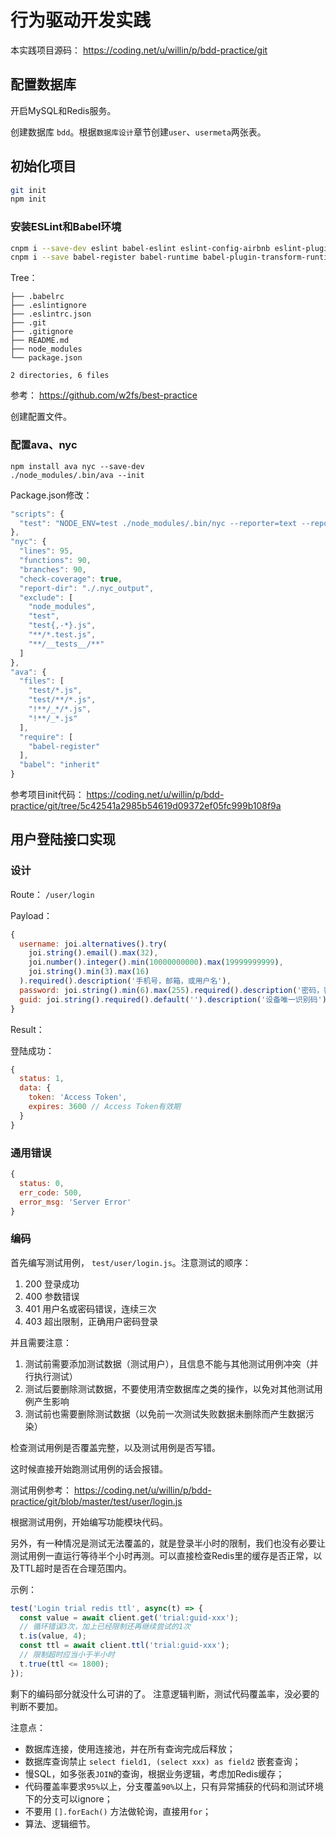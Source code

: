 # 行为驱动开发实践

本实践项目源码： <https://coding.net/u/willin/p/bdd-practice/git>

## 配置数据库

开启MySQL和Redis服务。

创建数据库 `bdd`。根据`数据库设计`章节创建`user`、`usermeta`两张表。

## 初始化项目

```bash
git init
npm init
```

### 安装ESLint和Babel环境

```bash
cnpm i --save-dev eslint babel-eslint eslint-config-airbnb eslint-plugin-import eslint-plugin-react
cnpm i --save babel-register babel-runtime babel-plugin-transform-runtime babel-preset-es2015 babel-preset-es2015-loose babel-preset-stage-1
```

Tree：

```
├── .babelrc
├── .eslintignore
├── .eslintrc.json
├── .git
├── .gitignore
├── README.md
├── node_modules
└── package.json

2 directories, 6 files
```

参考： <https://github.com/w2fs/best-practice>

创建配置文件。

### 配置ava、nyc

```
npm install ava nyc --save-dev
./node_modules/.bin/ava --init
```

Package.json修改：

```js
"scripts": {
  "test": "NODE_ENV=test ./node_modules/.bin/nyc --reporter=text --reporter=html ./node_modules/.bin/ava -v --fail-fast"
},
"nyc": {
  "lines": 95,
  "functions": 90,
  "branches": 90,
  "check-coverage": true,
  "report-dir": "./.nyc_output",
  "exclude": [
    "node_modules",
    "test",
    "test{,-*}.js",
    "**/*.test.js",
    "**/__tests__/**"
  ]
},
"ava": {
  "files": [
    "test/*.js",
    "test/**/*.js",
    "!**/_*/*.js",
    "!**/_*.js"
  ],
  "require": [
    "babel-register"
  ],
  "babel": "inherit"
}
```

参考项目init代码：  <https://coding.net/u/willin/p/bdd-practice/git/tree/5c42541a2985b54619d09372ef05fc999b108f9a>

## 用户登陆接口实现

### 设计

Route： `/user/login`

Payload：

```js
{
  username: joi.alternatives().try(
    joi.string().email().max(32),
    joi.number().integer().min(10000000000).max(19999999999),
    joi.string().min(3).max(16)
  ).required().description('手机号，邮箱，或用户名'),
  password: joi.string().min(6).max(255).required().description('密码，密文'),
  guid: joi.string().required().default('').description('设备唯一识别码')
}
```

Result：

登陆成功：

```js
{
  status: 1,
  data: {
    token: 'Access Token',
    expires: 3600 // Access Token有效期
  }
}
```

### 通用错误

```js
{
  status: 0,
  err_code: 500,
  error_msg: 'Server Error'
}
```

### 编码

首先编写测试用例， `test/user/login.js`。注意测试的顺序：

1. 200 登录成功
2. 400 参数错误
3. 401 用户名或密码错误，连续三次
4. 403 超出限制，正确用户密码登录

并且需要注意：

1. 测试前需要添加测试数据（测试用户），且信息不能与其他测试用例冲突（并行执行测试）
2. 测试后要删除测试数据，不要使用清空数据库之类的操作，以免对其他测试用例产生影响
3. 测试前也需要删除测试数据（以免前一次测试失败数据未删除而产生数据污染）

检查测试用例是否覆盖完整，以及测试用例是否写错。

这时候直接开始跑测试用例的话会报错。

测试用例参考： <https://coding.net/u/willin/p/bdd-practice/git/blob/master/test/user/login.js>

根据测试用例，开始编写功能模块代码。

另外，有一种情况是测试无法覆盖的，就是登录半小时的限制，我们也没有必要让测试用例一直运行等待半个小时再测。可以直接检查Redis里的缓存是否正常，以及TTL超时是否在合理范围内。

示例：

```js
test('Login trial redis ttl', async(t) => {
  const value = await client.get('trial:guid-xxx');
  // 循环错误3次，加上已经限制还再继续尝试的1次
  t.is(value, 4);
  const ttl = await client.ttl('trial:guid-xxx');
  // 限制超时应当小于半小时
  t.true(ttl <= 1800);
});
```

剩下的编码部分就没什么可讲的了。 注意逻辑判断，测试代码覆盖率，没必要的判断不要加。

注意点：

* 数据库连接，使用连接池，并在所有查询完成后释放；
* 数据库查询禁止  `select field1, (select xxx) as field2` 嵌套查询；
* 慢SQL，如多张表`JOIN`的查询，根据业务逻辑，考虑加Redis缓存；
* 代码覆盖率要求`95%`以上，分支覆盖`90%`以上，只有异常捕获的代码和测试环境下的分支可以ignore；
* 不要用 `[].forEach()` 方法做轮询，直接用`for`；
* 算法、逻辑细节。
